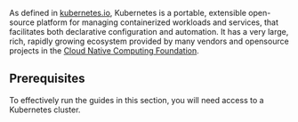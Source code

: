 As defined in [kubernetes.io](https://kubernetes.io), Kubernetes is a portable, extensible open-source platform for managing containerized workloads and services, that facilitates both declarative configuration and automation. It has a very large, rich, rapidly growing ecosystem provided by many vendors and opensource projects in the [Cloud Native Computing Foundation](https://www.cncf.io/).

## Prerequisites
To effectively run the guides in this section, you will need access to a Kubernetes cluster.

